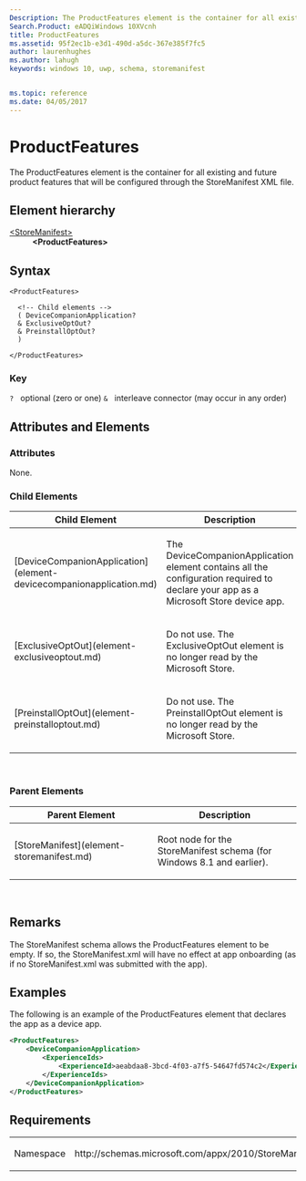 ```yaml
---
Description: The ProductFeatures element is the container for all existing and future product features that will be configured through the StoreManifest XML file.
Search.Product: eADQiWindows 10XVcnh
title: ProductFeatures
ms.assetid: 95f2ec1b-e3d1-490d-a5dc-367e385f7fc5
author: laurenhughes
ms.author: lahugh
keywords: windows 10, uwp, schema, storemanifest


ms.topic: reference
ms.date: 04/05/2017
---
```


# ProductFeatures


The ProductFeatures element is the container for all existing and future product features that will be configured through the StoreManifest XML file.

## Element hierarchy

<dl>
<dt><a href="element-storemanifest.md">&lt;StoreManifest&gt;</a></dt>
<dd><b>&lt;ProductFeatures&gt;</b></dd>
</dl>

## Syntax

``` syntax
<ProductFeatures>

  <!-- Child elements -->
  ( DeviceCompanionApplication?
  & ExclusiveOptOut?
  & PreinstallOptOut?
  )

</ProductFeatures>
```

### Key

`?`   optional (zero or one)
`&`   interleave connector (may occur in any order)

## Attributes and Elements


### Attributes

None.

### Child Elements

<table>
<colgroup>
<col width="50%" />
<col width="50%" />
</colgroup>
<thead>
<tr class="header">
<th>Child Element</th>
<th>Description</th>
</tr>
</thead>
<tbody>
<tr class="odd">
<td>[DeviceCompanionApplication](element-devicecompanionapplication.md)</td>
<td><p>The DeviceCompanionApplication element contains all the configuration required to declare your app as a Microsoft Store device app.</p></td>
</tr>
<tr class="even">
<td>[ExclusiveOptOut](element-exclusiveoptout.md)</td>
<td><p>Do not use. The ExclusiveOptOut element is no longer read by the Microsoft Store.</p></td>
</tr>
<tr class="odd">
<td>[PreinstallOptOut](element-preinstalloptout.md)</td>
<td><p>Do not use. The PreinstallOptOut element is no longer read by the Microsoft Store.</p></td>
</tr>
</tbody>
</table>

 

### Parent Elements

<table>
<colgroup>
<col width="50%" />
<col width="50%" />
</colgroup>
<thead>
<tr class="header">
<th>Parent Element</th>
<th>Description</th>
</tr>
</thead>
<tbody>
<tr class="odd">
<td>[StoreManifest](element-storemanifest.md)</td>
<td><p>Root node for the StoreManifest schema (for Windows 8.1 and earlier).</p></td>
</tr>
</tbody>
</table>

 

## Remarks

The StoreManifest schema allows the ProductFeatures element to be empty. If so, the StoreManifest.xml will have no effect at app onboarding (as if no StoreManifest.xml was submitted with the app).

## Examples

The following is an example of the ProductFeatures element that declares the app as a device app.

```XML
<ProductFeatures>     
    <DeviceCompanionApplication>
        <ExperienceIds>
            <ExperienceId>aeabdaa8-3bcd-4f03-a7f5-54647fd574c2</ExperienceId>
        </ExperienceIds>
    </DeviceCompanionApplication>   
</ProductFeatures>
```

## Requirements

<table>
<colgroup>
<col width="50%" />
<col width="50%" />
</colgroup>
<tbody>
<tr class="odd">
<td><p>Namespace</p></td>
<td><p>http://schemas.microsoft.com/appx/2010/StoreManifest</p></td>
</tr>
</tbody>
</table>

 

 



